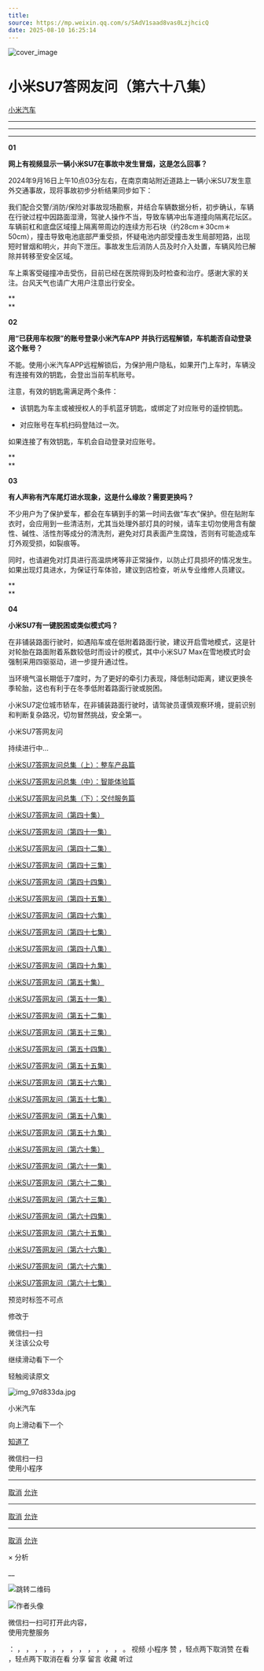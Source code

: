 ```yaml
---
title: 
source: https://mp.weixin.qq.com/s/SAdV1saad8vas0LzjhcicQ
date: 2025-08-10 16:25:14
---
```


![cover_image](images/img_a402665d.jpg)


#  小米SU7答网友问（第六十八集）


[ 小米汽车 ](<javascript:void\(0\);>)

______

****  
****

****01****

**网上有视频显示一辆小米SU7在事故中发生冒烟，这是怎么回事？**

2024年9月16日上午10点03分左右，在南京南站附近道路上一辆小米SU7发生意外交通事故，现将事故初步分析结果同步如下：

我们配合交警/消防/保险对事故现场勘察，并结合车辆数据分析，初步确认，车辆在行驶过程中因路面湿滑，驾驶人操作不当，导致车辆冲出车道撞向隔离花坛区。车辆前杠和底盘区域撞上隔离带周边的连续方形石块（约28cm＊30cm＊50cm），撞击导致电池底部严重受损，怀疑电池内部受撞击发生局部短路，出现短时冒烟和明火，并向下泄压。事故发生后消防人员及时介入处置，车辆风险已解除并转移至安全区域。

车上乘客受碰撞冲击受伤，目前已经在医院得到及时检查和治疗。感谢大家的关注。台风天气也请广大用户注意出行安全。

**  
**

**02**

**用“已获用车权限”的账号登录小米汽车APP 并执行远程解锁，车机能否自动登录这个账号？**

不能。使用小米汽车APP远程解锁后，为保护用户隐私，如果开门上车时，车辆没有连接有效的钥匙，会登出当前车机账号。

注意，有效的钥匙需满足两个条件：

  * 该钥匙为车主或被授权人的手机蓝牙钥匙，或绑定了对应账号的遥控钥匙。

  * 对应账号在车机扫码登陆过一次。

如果连接了有效钥匙，车机会自动登录对应账号。

**  
**

**03**

**有人声称有汽车尾灯进水现象，这是什么缘故？需要更换吗？**

不少用户为了保护爱车，都会在车辆到手的第一时间去做“车衣”保护。但在贴附车衣时，会应用到一些清洁剂，尤其当处理外部灯具的时候，请车主切勿使用含有酸性、碱性、活性剂等成分的清洗剂，避免对灯具表面产生腐蚀，否则有可能造成车灯外观受损，如裂痕等。

同时，也请避免对灯具进行高温烘烤等非正常操作，以防止灯具损坏的情况发生。如果出现灯具进水，为保证行车体验，建议到店检查，听从专业维修人员建议。

**  
**

**04**

**小米SU7有一键脱困或类似模式吗？**

在非铺装路面行驶时，如遇陷车或在低附着路面行驶，建议开启雪地模式，这是针对轮胎在路面附着系数较低时而设计的模式，其中小米SU7 Max在雪地模式时会强制采用四驱驱动，进一步提升通过性。

当环境气温长期低于7度时，为了更好的牵引力表现，降低制动距离，建议更换冬季轮胎，这也有利于在冬季低附着路面行驶或脱困。

小米SU7定位城市轿车，在非铺装路面行驶时，请驾驶员谨慎观察环境，提前识别和判断复杂路况，切勿冒然挑战，安全第一。

小米SU7答网友问

持续进行中…

[小米SU7答网友问总集（上）：整车产品篇](<http://mp.weixin.qq.com/s?__biz=MzkyNzU3MDI3Nw==&mid=2247489972&idx=1&sn=b8c58d29e1da2eb08549f48262d2fcce&chksm=c22759bef550d0a88c50e70ab4bc59b26ab31ee5e634a52694ee0cc28f08979a4662fe598032&scene=21#wechat_redirect>)

[小米SU7答网友问总集（中）：智能体验篇](<http://mp.weixin.qq.com/s?__biz=MzkyNzU3MDI3Nw==&mid=2247490580&idx=1&sn=c0e685b4d60f817a799fd4594ab294ad&chksm=c2275c1ef550d508549e791b5b0d076288f55ee40a8145ea3642e6f9166aedba8b267cb11051&scene=21#wechat_redirect>)

[小米SU7答网友问总集（下）：交付服务篇](<http://mp.weixin.qq.com/s?__biz=MzkyNzU3MDI3Nw==&mid=2247490603&idx=1&sn=88ef8375987c8a7be5c1bc6b8a42e9f6&chksm=c2275c21f550d537cbed33f14c6062f066a768b19efdaa1fd3b67dc17c1abe494d5cffa15124&scene=21#wechat_redirect>)

[小米SU7答网友问（第四十集）](<http://mp.weixin.qq.com/s?__biz=MzkyNzU3MDI3Nw==&mid=2247490643&idx=1&sn=213f175676280f7958bace8d6d467568&chksm=c2275c59f550d54f201060f9c4c7dd8be6c6bd2737d38aa16cc3ccb85f8b7fd9598e0def18f8&scene=21#wechat_redirect>)

[小米SU7答网友问（第四十一集）](<http://mp.weixin.qq.com/s?__biz=MzkyNzU3MDI3Nw==&mid=2247490710&idx=1&sn=56d9b707c60ba5be5457d884f1013f88&chksm=c2275c9cf550d58a249cdd7bf8ea554d1b19869171a8addb307c4ab9daf17ae6f1a8ec8a190d&scene=21#wechat_redirect>)  

[小米SU7答网友问（第四十二集）](<http://mp.weixin.qq.com/s?__biz=MzkyNzU3MDI3Nw==&mid=2247490735&idx=1&sn=70a61bb524c263198c3db73cd0f4db6c&chksm=c2275ca5f550d5b3eacbf734b503cfdde5466232420a627886309ae897b7ae6cecdea1acc52a&scene=21#wechat_redirect>)

[小米SU7答网友问（第四十三集）](<http://mp.weixin.qq.com/s?__biz=MzkyNzU3MDI3Nw==&mid=2247490743&idx=1&sn=bffffaf2e910fc0e666a7648ed694fe5&chksm=c2275cbdf550d5ab1bf4c1d6b82c5a1f3b5206ee1a1d05198ae7a8f1af4d59f839dc34fd6ad2&scene=21#wechat_redirect>)

[小米SU7答网友问（第四十四集）](<http://mp.weixin.qq.com/s?__biz=MzkyNzU3MDI3Nw==&mid=2247490748&idx=1&sn=6160b9038c5209a9e64153ebcb2d3807&chksm=c2275cb6f550d5a0e14bab2b01483fad1bcee53889419e318e91d5768d3952c1c7b30ad0e185&scene=21#wechat_redirect>)

[小米SU7答网友问（第四十五集）](<http://mp.weixin.qq.com/s?__biz=MzkyNzU3MDI3Nw==&mid=2247494797&idx=1&sn=a97b403a4ff07ba213987e171f50119b&chksm=c224ac87f5532591b05a0ee18ef74c9372a10feb14481925ce4f496e9e11ef2f8d4b59336092&scene=21#wechat_redirect>)

[小米SU7答网友问（第四十六集）](<http://mp.weixin.qq.com/s?__biz=MzkyNzU3MDI3Nw==&mid=2247496002&idx=1&sn=581d0d1142d93ce150fea3965895558c&chksm=c224b148f553385e5f55cf9d7371f2db2fb70c3b8abb72b00774d4ffd446d16babcf1186ac00&scene=21#wechat_redirect>)

[小米SU7答网友问（第四十七集）](<http://mp.weixin.qq.com/s?__biz=MzkyNzU3MDI3Nw==&mid=2247496007&idx=1&sn=6a421c3b17cc1c65329d05cb32d9623c&chksm=c224b14df553385b03ed46354e48060b3936c02ef2eb6fc0525f42f293750ed873268571d202&scene=21#wechat_redirect>)

[小米SU7答网友问（第四十八集）](<http://mp.weixin.qq.com/s?__biz=MzkyNzU3MDI3Nw==&mid=2247496032&idx=1&sn=55195b432d452da064fcef7d5974a10f&chksm=c224b16af553387ccad87fac4f24947fa2d47458f9582f2346f5e289a8e7eb26a0347b2b811f&scene=21#wechat_redirect>)

[小米SU7答网友问（第四十九集）](<http://mp.weixin.qq.com/s?__biz=MzkyNzU3MDI3Nw==&mid=2247496197&idx=2&sn=20d2997ddaa8b4acd48320f29c065d02&chksm=c224b20ff5533b1970b474d54e1c45dc70270641db75757bc54f82d4eb96112b4acb25ec8ed3&scene=21#wechat_redirect>)

[小米SU7答网友问（第五十集）](<http://mp.weixin.qq.com/s?__biz=MzkyNzU3MDI3Nw==&mid=2247496220&idx=2&sn=8e78ba969d5a735cdcb52f80ed1ff8f4&chksm=c224b216f5533b002a0f73b964f8bc4c6789e5394dbab1a39f114d627bbe28bfcc054d08e868&scene=21#wechat_redirect>)

[小米SU7答网友问（第五十一集）](<http://mp.weixin.qq.com/s?__biz=MzkyNzU3MDI3Nw==&mid=2247496229&idx=2&sn=205628e113bd59563b8fe2132e536723&chksm=c224b22ff5533b39d44cd21f0e85fe29d7cc19e6541ccfbd8167999fddededf1f47f0144005a&scene=21#wechat_redirect>)

[小米SU7答网友问（第五十二集）](<http://mp.weixin.qq.com/s?__biz=MzkyNzU3MDI3Nw==&mid=2247496282&idx=2&sn=47a3e261e951d6f3ab3d32aed082b87a&chksm=c224b250f5533b46ffe02af67695f42360ad3edc1633fe9908efe07ece32baefbd5c7dae856b&scene=21#wechat_redirect>)

[小米SU7答网友问（第五十三集）](<http://mp.weixin.qq.com/s?__biz=MzkyNzU3MDI3Nw==&mid=2247496286&idx=1&sn=338b1ac90677a8dff55e43361658ec8e&chksm=c224b254f5533b42f34681c6d20794a0dff7bf8f3e7f35828d9b6d8d538d924f88949577b67f&scene=21#wechat_redirect>)

[小米SU7答网友问（第五十四集）](<http://mp.weixin.qq.com/s?__biz=MzkyNzU3MDI3Nw==&mid=2247496291&idx=1&sn=c8034dd43f1eab55c8c787131c82a81c&chksm=c224b269f5533b7f804d8eaaee982f6350e000b81a16b735b363f2cddc12e02c39157a1bd9d5&scene=21#wechat_redirect>)

[小米SU7答网友问（第五十五集）](<http://mp.weixin.qq.com/s?__biz=MzkyNzU3MDI3Nw==&mid=2247496295&idx=1&sn=0154fdb6e96799d53aa9650c55e0a7b3&chksm=c224b26df5533b7b3a5f79dda08eb4db2645d19796447c89850a61a5f18454338883a09c699a&scene=21#wechat_redirect>)

[小米SU7答网友问（第五十六集）](<http://mp.weixin.qq.com/s?__biz=MzkyNzU3MDI3Nw==&mid=2247496301&idx=1&sn=693cd3bf9e6ebd6e786e7954c4a54d2b&chksm=c224b267f5533b71beb167a4cbcfb74da91bfb970f6233c3d729b7ef0a2f766764bcfc6d861d&scene=21#wechat_redirect>)

[小米SU7答网友问（第五十七集）](<http://mp.weixin.qq.com/s?__biz=MzkyNzU3MDI3Nw==&mid=2247496307&idx=1&sn=5e54c73955cbe723bc7bd2b166b1b89e&chksm=c224b279f5533b6f6086fa0a188746749f93e1694da1eeed0792a7c815fd79ecffe5dbb4d90a&scene=21#wechat_redirect>)

[小米SU7答网友问（第五十八集）](<http://mp.weixin.qq.com/s?__biz=MzkyNzU3MDI3Nw==&mid=2247496314&idx=2&sn=9b56033d82836fc6528c36e5a53cf0e8&chksm=c224b270f5533b662a8d92612a43e53790adb94443ef8f3399a2c5bcad6f97ab14c4d4dd8c65&scene=21#wechat_redirect>)

[小米SU7答网友问（第五十九集）](<http://mp.weixin.qq.com/s?__biz=MzkyNzU3MDI3Nw==&mid=2247496334&idx=2&sn=f94b71afc1c375a3bb272b5b58413ac6&chksm=c224b284f5533b926f371534c2a7ac665948630edd4043d62d65634e17e6513f448803bc09a6&scene=21#wechat_redirect>)

[小米SU7答网友问（第六十集）](<http://mp.weixin.qq.com/s?__biz=MzkyNzU3MDI3Nw==&mid=2247496343&idx=2&sn=f9fb0417e91c27bb56bca004782933e2&chksm=c224b29df5533b8b3f54e292ffe7ca3d0b1d46e4b1f19616965e99767eb131be070042df6b01&scene=21#wechat_redirect>)

[小米SU7答网友问（第六十一集）](<http://mp.weixin.qq.com/s?__biz=MzkyNzU3MDI3Nw==&mid=2247496368&idx=1&sn=ab0ff55f2076b79349aa1968ea7e01dc&chksm=c224b2baf5533bac4da5e3537330796dd0f2eddf1bedcc4523954fa451ad5644fbcac3f3831a&scene=21#wechat_redirect>)

[小米SU7答网友问（第六十二集）](<http://mp.weixin.qq.com/s?__biz=MzkyNzU3MDI3Nw==&mid=2247497034&idx=1&sn=31c6e5ee21038008f69626f8a86c2be9&chksm=c224b540f5533c56776c271d5715b4bfabb3bd799e8c0439a5a116989a4bb839ef34b33f8e8f&scene=21#wechat_redirect>)

[小米SU7答网友问（第六十三集）](<http://mp.weixin.qq.com/s?__biz=MzkyNzU3MDI3Nw==&mid=2247497058&idx=1&sn=0b887f2c2df940dd828f2209ff7a7284&chksm=c224b568f5533c7ee022556d8ee6ebf135fce98a7741188c2b186ecf502c12b70cac94fbf894&scene=21#wechat_redirect>)

[小米SU7答网友问（第六十四集）](<http://mp.weixin.qq.com/s?__biz=MzkyNzU3MDI3Nw==&mid=2247497067&idx=1&sn=9a653701ec9bc3c6059d8a2d33d87609&chksm=c224b561f5533c77a1490b7cd7d21cc411068fa16245a6e2277e19d736cb9ac5c68c61a66d56&scene=21#wechat_redirect>)

[小米SU7答网友问（第六十五集）](<http://mp.weixin.qq.com/s?__biz=MzkyNzU3MDI3Nw==&mid=2247497072&idx=1&sn=a31c6a23ce4eaecb4baf26a61eb9a990&chksm=c224b57af5533c6c3c3814a074ab97b4e30bb79a9353b446ee19804632360c7bb07c5a452a32&scene=21#wechat_redirect>)

[小米SU7答网友问（第六十六集）](<http://mp.weixin.qq.com/s?__biz=MzkyNzU3MDI3Nw==&mid=2247497080&idx=1&sn=0a0d6cd08ca47b2a7b2f34d954cf0d94&chksm=c224b572f5533c6443833e3172b3bf4a3197f9aba3d0caa32058660f8ae9ae99668b5f951259&scene=21#wechat_redirect>)

[小米SU7答网友问（第六十六集）](<http://mp.weixin.qq.com/s?__biz=MzkyNzU3MDI3Nw==&mid=2247497080&idx=1&sn=0a0d6cd08ca47b2a7b2f34d954cf0d94&chksm=c224b572f5533c6443833e3172b3bf4a3197f9aba3d0caa32058660f8ae9ae99668b5f951259&scene=21#wechat_redirect>)

[小米SU7答网友问（第六十七集）](<http://mp.weixin.qq.com/s?__biz=MzkyNzU3MDI3Nw==&mid=2247500800&idx=1&sn=aa2b6b7f3649d452ad74b36e33d089d8&chksm=c224840af5530d1cd692fe5d44acd2e501b29d041b5380b6986c7c6f888c3275f79456002ad7&scene=21#wechat_redirect>)

  

[](<>)[](<>)

  

预览时标签不可点

修改于

微信扫一扫  
关注该公众号

继续滑动看下一个

轻触阅读原文

![img_97d833da.jpg](images/img_97d833da.jpg)

小米汽车 

向上滑动看下一个

[知道了](<javascript:;>)

微信扫一扫  
使用小程序

****

[取消](<javascript:void\(0\);>) [允许](<javascript:void\(0\);>)

****

[取消](<javascript:void\(0\);>) [允许](<javascript:void\(0\);>)

****

[取消](<javascript:void\(0\);>) [允许](<javascript:void\(0\);>)

× 分析

__

![跳转二维码]()

![作者头像](images/img_97d833da.jpg)

微信扫一扫可打开此内容，  
使用完整服务

： ， ， ， ， ， ， ， ， ， ， ， ， 。 视频 小程序 赞 ，轻点两下取消赞 在看 ，轻点两下取消在看 分享 留言 收藏 听过
